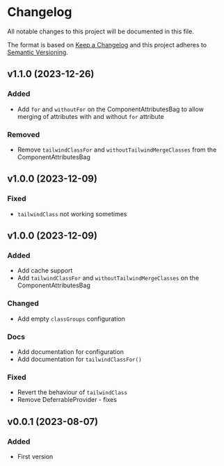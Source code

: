 # Changelog
All notable changes to this project will be documented in this file.

The format is based on [Keep a Changelog](http://keepachangelog.com/)
and this project adheres to [Semantic Versioning](http://semver.org/).

## v1.1.0 (2023-12-26)
### Added
- Add `for` and `withoutFor` on the ComponentAttributesBag to allow merging of attributes with and without `for` attribute
### Removed
- Remove `tailwindClassFor` and `withoutTailwindMergeClasses` from the ComponentAttributesBag

## v1.0.0 (2023-12-09)
### Fixed
- `tailwindClass` not working sometimes

## v1.0.0 (2023-12-09)
### Added
- Add cache support
- Add `tailwindClassFor` and `withoutTailwindMergeClasses` on the ComponentAttributesBag

### Changed
- Add empty `classGroups` configuration

### Docs
- Add documentation for configuration
- Add documentation for `tailwindClassFor()`

### Fixed
- Revert the behaviour of `tailwindClass`
- Remove DeferrableProvider - fixes

## v0.0.1 (2023-08-07)
### Added
- First version
